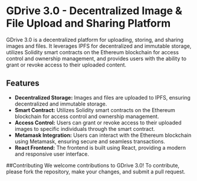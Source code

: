 # GDrive 3.0 - Decentralized Image & File Upload and Sharing Platform

GDrive 3.0 is a decentralized platform for uploading, storing, and sharing images and files. It leverages IPFS for decentralized and immutable storage, utilizes Solidity smart contracts on the Ethereum blockchain for access control and ownership management, and provides users with the ability to grant or revoke access to their uploaded content.

## Features

- **Decentralized Storage:** Images and files are uploaded to IPFS, ensuring decentralized and immutable storage.
- **Smart Contract:** Utilizes Solidity smart contracts on the Ethereum blockchain for access control and ownership management.
- **Access Control:** Users can grant or revoke access to their uploaded images to specific individuals through the smart contract.
- **Metamask Integration:** Users can interact with the Ethereum blockchain using Metamask, ensuring secure and seamless transactions.
- **React Frontend:** The frontend is built using React, providing a modern and responsive user interface.

##Contributing
We welcome contributions to GDrive 3.0! To contribute, please fork the repository, make your changes, and submit a pull request.
